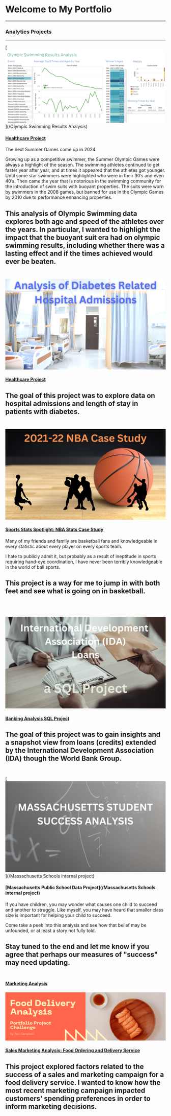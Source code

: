 # Welcome to My Portfolio

---

### Analytics Projects
---
[<img src="images/Men's100FreeDashboardOverall.png?raw=true"/>](/Olympic Swimming Results Analysis)
#### [Healthcare Project](/Hospital_Data_Project)

The next Summer Games come up in 2024.

Growing up as a competitive swimmer, the Summer Olympic Games were always a highlight of the season. The swimming athletes continued to get faster year after year, and at times it appeared that the athletes got younger. Until some star swimmers were highlighted who were in their 30’s and even 40’s. Then came the year that is notorious in the swimming community for the introduction of swim suits with buoyant properties. The suits were worn by swimmers in the 2008 games, but banned for use in the Olympic Games by 2010 due to performance enhancing properties.

This analysis of Olympic Swimming data explores both age and speed of the athletes over the years. In particular, I wanted to highlight the impact that the buoyant suit era had on olympic swimming results, including whether there was a lasting effect and if the times achieved would ever be beaten.
<br><br>
---
[<img src="images/HospitalAdmissionsCoverImage.png?raw=true"/>](/Hospital_Data_Project)
#### [Healthcare Project](/Hospital_Data_Project)

The goal of this project was to explore data on hospital admissions and length of stay in patients with diabetes.
<br><br>
---

[<img src="images/NBAanalysis.png?raw=true"/>](/NBA_Project)
#### [Sports Stats Spotlight: NBA Stats Case Study](/NBA_Project)

Many of my friends and family are basketball fans and knowledgeable in every statistic about every player on every sports team.

I hate to publicly admit it, but probably as a result of ineptitude in sports requiring hand-eye coordination, I have never been terribly knowledgeable in the world of ball sports.

This project is a way for me to jump in with both feet and see what is going on in basketball.  
<br><br>
---

[<img src="images/IDA_Project_Cover_pic.png?raw=true"/>](/bank_project)
#### [Banking Analysis SQL Project](/bank_project)

The goal of this project was to gain insights and a snapshot view from loans (credits) extended by the International Development Association (IDA) though the World Bank Group.
<br><br>
---

[<img src="images/MA_Student_Success_Image.png?raw=true"/>](/Massachusetts Schools internal project)
#### [Massachusetts Public School Data Project](/Massachusetts Schools internal project)

If you have children, you may wonder what causes one child to succeed and another to struggle. Like myself, you may have heard that smaller class size is important for helping your child to succeed. 

Come take a peek into this analysis and see how that belief may be unfounded, or at least a story not fully told.

Stay tuned to the end and let me know if you agree that perhaps our measures of "success" may need updating.
<br><br>
---
#### [Marketing Analysis](https://www.linkedin.com/pulse/creating-my-first-portfolio-article-teri-campbell/)
[<img src="images/FirstPortfolioProjectPost.png?raw=true"/>](https://www.linkedin.com/pulse/creating-my-first-portfolio-article-teri-campbell/) 

#### [Sales Marketing Analysis: Food Ordering and Delivery Service](https://www.linkedin.com/pulse/creating-my-first-portfolio-article-teri-campbell/)
This project explored factors related to the success of a sales and marketing campaign for a food delivery service.  I wanted to know how the most recent marketing campaign impacted customers' spending preferences in order to inform marketing decisions.
<br><br>
---




